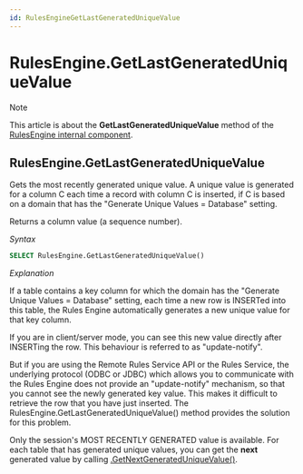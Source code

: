 ```yaml
---
id: RulesEngineGetLastGeneratedUniqueValue
---
```


# RulesEngine.GetLastGeneratedUniqueValue



> [!NOTE]
> This article is about the **GetLastGeneratedUniqueValue** method of the [RulesEngine internal component](/docs/Extensions/RulesEngine_internal_component).

## **RulesEngine.GetLastGeneratedUniqueValue**

Gets the most recently generated unique value. A unique value is generated for a column C each time a record with column C is inserted, if C is based on a domain that has the "Generate Unique Values = Database" setting.

Returns a column value (a sequence number).

*Syntax*

```sql
SELECT RulesEngine.GetLastGeneratedUniqueValue()
```

*Explanation*

If a table contains a key column for which the domain has the "Generate Unique Values = Database" setting, each time a new row is INSERTed into this table, the Rules Engine automatically generates a new unique value for that key column.

If you are in client/server mode, you can see this new value directly after INSERTing the row. This behaviour is referred to as "update-notify".

But if you are using the Remote Rules Service API or the Rules Service, the underlying protocol (ODBC or JDBC) which allows you to communicate with the Rules Engine does not provide an "update-notify" mechanism, so that you cannot see the newly generated key value. This makes it difficult to retrieve the row that you have just inserted. The RulesEngine.GetLastGeneratedUniqueValue() method provides the solution for this problem.

Only the session's MOST RECENTLY GENERATED value is available. For each table that has generated unique values, you can get the **next** generated value by calling [.GetNextGeneratedUniqueValue()](/docs/Extensions/Domain_and_table_internal_components/tableGetNextGeneratedUniqueValue.md).